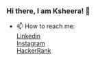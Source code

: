### Hi there, I am Ksheera! 👋 
- 📫 How to reach me:</br>
<a href = "https://www.linkedin.com/in/ 
ksheera-shetty-059b61216
"> Linkedin</a></br>
<a href = "_ksheera_shetty_">         Instagram</a></br>
<a href = "@Ksheerashetty"> HackerRank </br>
<!--
**Ksheerashetty/Ksheerashetty** is a ✨ _special_ ✨ repository because its `README.md` (this file) appears on your GitHub profile.

Here are some ideas to get you started:

- 🔭 I’m currently working on ...
- 🌱 I’m currently learning ...
- 👯 I’m looking to collaborate on ...
- 🤔 I’m looking for help with ...
- 💬 Ask me about ...
 ...
- 😄 Pronouns: ...
- ⚡ Fun fact: ...
-->
